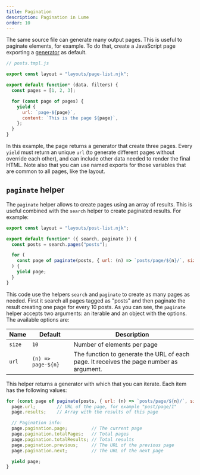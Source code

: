 ```yaml
---
title: Pagination
description: Pagination in Lume
order: 10
---
```


The same source file can generate many output pages. This is useful to paginate
elements, for example. To do that, create a JavaScript page exporting a
[generator](https://developer.mozilla.org/en-US/docs/Web/JavaScript/Guide/Iterators_and_Generators)
as default.

```js
// posts.tmpl.js

export const layout = "layouts/page-list.njk";

export default function* (data, filters) {
  const pages = [1, 2, 3];

  for (const page of pages) {
    yield {
      url: `page-${page}`,
      content: `This is the page ${page}`,
    };
  }
}
```

In this example, the page returns a generator that create three pages. Every
`yield` must return an unique `url` (to generate different pages without
override each other), and can include other data needed to render the final
HTML. Note also that you can use named exports for those variables that are
common to all pages, like the layout.

## `paginate` helper

The `paginate` helper allows to create pages using an array of results. This is
useful combined with the `search` helper to create paginated results. For
example:

```js
export const layout = "layouts/post-list.njk";

export default function* ({ search, paginate }) {
  const posts = search.pages("posts");

  for (
    const page of paginate(posts, { url: (n) => `posts/page/${n}/`, size: 10 })
  ) {
    yield page;
  }
}
```

This code use the helpers `search` and `paginate` to create as many pages as
needed. First it search all pages tagged as "posts" and then paginate the result
creating one page for every 10 posts. As you can see, the `paginate` helper
accepts two arguments: an iterable and an object with the options. The available
options are:

| Name   | Default            | Description                                                                             |
| ------ | ------------------ | --------------------------------------------------------------------------------------- |
| `size` | `10`               | Number of elements per page                                                             |
| `url`  | `(n) => page-${n}` | The function to generate the URL of each page. It receives the page number as argument. |

This helper returns a generator with which that you can iterate. Each item has
the following values:

```js
for (const page of paginate(posts, { url: (n) => `posts/page/${n}/`, size: 10 })) {
  page.url;        // URL of the page, for example "post/page/1"
  page.results;    // Array with the results of this page

  // Pagination info:
  page.pagination.page;         // The current page
  page.pagination.totalPages;   // Total pages
  page.pagination.totalResults; // Total results
  page.pagination.previous;     // The URL of the previous page
  page.pagination.next;         // The URL of the next page

  yield page;
}
```

